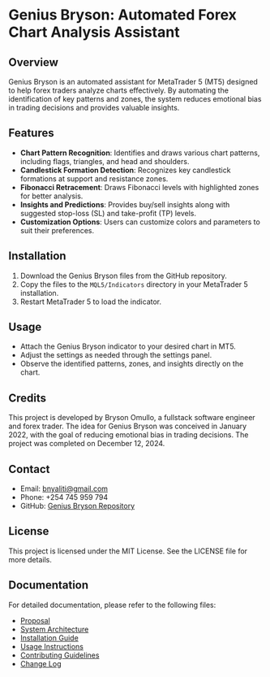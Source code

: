 # Genius Bryson: Automated Forex Chart Analysis Assistant

## Overview
Genius Bryson is an automated assistant for MetaTrader 5 (MT5) designed to help forex traders analyze charts effectively. By automating the identification of key patterns and zones, the system reduces emotional bias in trading decisions and provides valuable insights.

## Features
- **Chart Pattern Recognition**: Identifies and draws various chart patterns, including flags, triangles, and head and shoulders.
- **Candlestick Formation Detection**: Recognizes key candlestick formations at support and resistance zones.
- **Fibonacci Retracement**: Draws Fibonacci levels with highlighted zones for better analysis.
- **Insights and Predictions**: Provides buy/sell insights along with suggested stop-loss (SL) and take-profit (TP) levels.
- **Customization Options**: Users can customize colors and parameters to suit their preferences.

## Installation
1. Download the Genius Bryson files from the GitHub repository.
2. Copy the files to the `MQL5/Indicators` directory in your MetaTrader 5 installation.
3. Restart MetaTrader 5 to load the indicator.

## Usage
- Attach the Genius Bryson indicator to your desired chart in MT5.
- Adjust the settings as needed through the settings panel.
- Observe the identified patterns, zones, and insights directly on the chart.

## Credits
This project is developed by Bryson Omullo, a fullstack software engineer and forex trader. The idea for Genius Bryson was conceived in January 2022, with the goal of reducing emotional bias in trading decisions. The project was completed on December 12, 2024.

## Contact
- Email: bnyaliti@gmail.com
- Phone: +254 745 959 794
- GitHub: [Genius Bryson Repository](https://github.com/nyaliti/Genius_Bryson)

## License
This project is licensed under the MIT License. See the LICENSE file for more details.

## Documentation
For detailed documentation, please refer to the following files:
- [Proposal](proposal.md)
- [System Architecture](architecture.md)
- [Installation Guide](INSTALL.md)
- [Usage Instructions](USAGE.md)
- [Contributing Guidelines](CONTRIBUTING.md)
- [Change Log](CHANGELOG.md)
